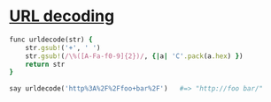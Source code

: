 [1]: https://rosettacode.org/wiki/URL_decoding

# [URL decoding][1]

```ruby
func urldecode(str) {
    str.gsub!('+', ' ')
    str.gsub!(/\%([A-Fa-f0-9]{2})/, {|a| 'C'.pack(a.hex) })
    return str
}
 
say urldecode('http%3A%2F%2Ffoo+bar%2F')   #=> "http://foo bar/"
```
